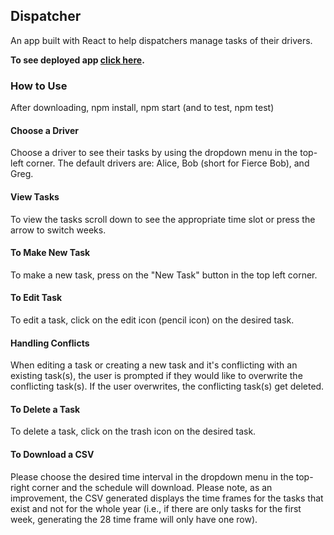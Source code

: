 ## Dispatcher
An app built with React to help dispatchers manage tasks of their drivers.

**To see deployed app [click here](https://truck-dispatcher.herokuapp.com/).**

### How to Use
After downloading, npm install, npm start (and to test, npm test)
#### Choose a Driver
Choose a driver to see their tasks by using the dropdown menu in the top-left corner. The default drivers are: Alice, Bob (short for Fierce Bob), and Greg.
#### View Tasks
To view the tasks scroll down to see the appropriate time slot or press the arrow to switch weeks.
#### To Make New Task
To make a new task, press on the "New Task" button in the top left corner.
#### To Edit Task
To edit a task, click on the edit icon (pencil icon) on the desired task.
#### Handling Conflicts
When editing a task or creating a new task and it's conflicting with an existing task(s), the user is prompted if they would like to overwrite the conflicting task(s). If the user overwrites, the conflicting task(s) get deleted.
#### To Delete a Task
To delete a task, click on the trash icon on the desired task.
#### To Download a CSV 
Please choose the desired time interval in the dropdown menu in the top-right corner and the schedule will download. Please note, as an improvement, the CSV generated displays the time frames for the tasks that exist and not for the whole year (i.e., if there are only tasks for the first week, generating the 28 time frame will only have one row).





